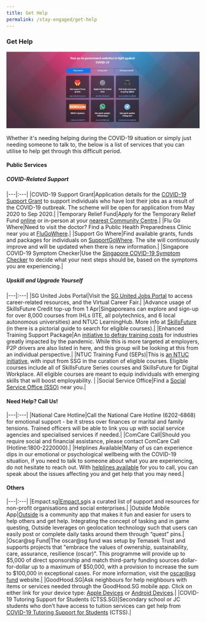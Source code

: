 ```yaml
---
title: Get Help
permalink: /stay-engaged/get-help
---
```


### Get Help

![Get Help](/images/gethelp.jpg)

Whether it's needing helping during the COVID-19 situation or simply just needing someone to talk to, the below is a list of services that you can utilise to help get through this difficult period.

#### Public Services

##### COVID-Related Support

|---|:---|
|COVID-19 Support Grant|Application details for the [COVID-19 Support Grant](https://www.singaporebudget.gov.sg/docs/default-source/budget_2020/download/pdf/supplementary_annexb2.pdf) to support individuals who have lost their jobs as a result of the COVID-19 outbreak. The scheme will be open for application from May 2020 to Sep 2020.|
|Temporary Relief Fund|Apply for the Temporary Relief Fund [online](https://form.gov.sg/#!/5e85469de009ee0011e262b9) or in-person at your [nearest Community Centre](https://www.facebook.com/PAFrenz/videos/532405494344492/?vh=e).|
|Flu Go Where|Need to visit the doctor? Find a Public Health Preparedness Clinic near you at [FluGoWhere](https://www.flugowhere.gov.sg).|
|Support Go Where|Find available grants, funds and packages for individuals on [SupportGoWhere](https://www.supportgowhere.gov.sg/). The site will continuously improve and will be updated when there is new information.|
|Singapore COVID-19 Symptom Checker|Use the [Singapore COVID-19 Symptom Checker](https://www.sgcovidcheck.com) to decide what your next steps should be, based on the symptoms you are experiencing.|

##### Upskill and Upgrade Yourself

|---|:---|
|SG United Jobs Portal|Visit the [SG United Jobs Portal](https://www.sgunitedjobs.gov.sg) to access career-related resources, and the Virtual Career Fair.|
|Advance usage of SkillsFuture Credit top-up from 1 Apr|Singaporeans can explore and sign-up for over 8,000 courses from IHLs (ITE, all polytechnics, and 6 local autonomous universities) and NTUC LearningHub. More info at [SkillsFuture](https://www.skillsfuture.sg/credit) (in there is a pictorial guide to search for eligible courses).|
|Enhanced Training Support Package|An [initiative to defray training costs](https://http://www.ssg.gov.sg/ETSP_EnhancedAP) for industries greatly impacted by the pandemic. While this is more targeted at employers, P2P drivers are also listed in here, and this group will be looking at this from an individual perspective.|
|NTUC Training Fund (SEPs)|This is [an NTUC initiative](https://www.ntuclearninghub.com/ntuc-training-fund-seps/), with input from SSG in the curation of eligible courses. Eligible courses include all of SkillsFuture Series courses and SkillsFuture for Digital Workplace. All eligible courses are meant to equip individuals with emerging skills that will boost employability. |
|Social Service Office|Find a [Social Service Office (SSO)](https://www.msf.gov.sg/dfcs/sso/default.aspx) near you.|

#### Need Help? Call Us!

|---|:---|
|National Care Hotline|Call the National Care Hotline (6202-6868) for emotional support - be it stress over finances or marital and family tensions. Trained officers will be able to link you up with social service agencies and specialised services if needed.|
|ComCare Call|Should you require social and financial assistance, please contact ComCare Call (Hotline:1800-2220000).|
|Helplines Available|Many of us can experience dips in our emotional or psychological wellbeing with the COVID-19 situation, if you need to talk to someone about what you are experiencing, do not hesitate to reach out. With [helplines available](https://www.gov.sg/article/call-these-helplines-if-you-need-emotional-or-psychological-support) for you to call, you can speak about the issues affecting you and get help that you may need.|

#### Others

|---|:---|
|Empact.sg|[Empact.sg](https://www.empact.sg/)is a curated list of support and resources for non-profit organisations and social enterprises.|
|Outside Mobile App|[Outside](https://www.outsideapp.co/) is a community app that makes it fun and easier for users to help others and get help. Integrating the concept of tasking and in game questing, Outside leverages on geolocation technology such that users can easily post or complete daily tasks around them through “quest” pins.|
|Oscar@sg Fund|The oscar@sg fund was setup by Temasek Trust and supports projects that "embrace the values of ownership, sustainability, care, assurance, resilience (oscar)". This programme will provide up to $5,000 of direct sponsorship and match third-party funding sources dollar-for-dollar up to a maximum of $50,000, with a provision to increase the sum to $100,000 in exceptional cases. For more information, visit the [oscar@sg fund](https://www.temasektrust.org.sg/Oscar) website.|
|GoodHood.SG|Ask neighbours for help neighbours with items or services needed through the GoodHood.SG mobile app. Click on either link for your device type: [Apple Devices](https://apps.apple.com/sg/app/goodhood-sg-neighbourhood-app/id1494686562) or [Android Devices](https://play.google.com/store/apps/details?id=sg.goodhood.app&hl=en).|
|COVID-19 Tutoring Support for Students (CTSS.SG)|Secondary school or JC students who don’t have access to tuition services can get help from [COVID-19 Tutoring Support for Students](https://www.covidtutoringsupport.weebly.com) (CTSS).|

